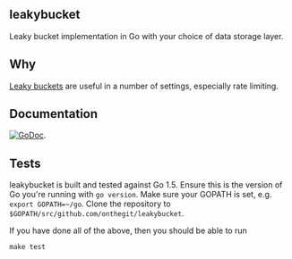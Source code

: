 ## leakybucket

Leaky bucket implementation in Go with your choice of data storage layer.

## Why

[Leaky buckets](https://en.wikipedia.org/wiki/Leaky_bucket) are useful in a number of settings, especially rate limiting.

## Documentation

[![GoDoc](https://godoc.org/github.com/onthegit/leakybucket?status.png)](https://godoc.org/github.com/onthegit/leakybucket).

## Tests

leakybucket is built and tested against Go 1.5.
Ensure this is the version of Go you're running with `go version`.
Make sure your GOPATH is set, e.g. `export GOPATH=~/go`.
Clone the repository to `$GOPATH/src/github.com/onthegit/leakybucket`.

If you have done all of the above, then you should be able to run

```
make test
```
